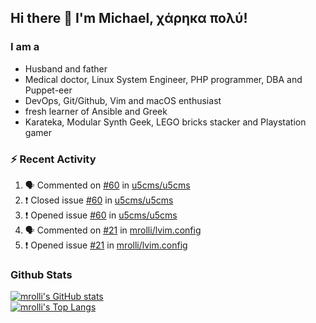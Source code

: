 ## Hi there 👋 I'm Michael, χάρηκα πολύ!

<!--
**mrolli/mrolli** is a ✨ _special_ ✨ repository because its `README.md` (this file) appears on your GitHub profile.

Here are some ideas to get you started:

- 🔭 I’m currently working on ...
- 🌱 I’m currently learning ...
- 👯 I’m looking to collaborate on ...
- 🤔 I’m looking for help with ...
- 💬 Ask me about ...
- 📫 How to reach me: ...
- 😄 Pronouns: ...
- ⚡ Fun fact: ...
-->

### I am a
- Husband and father
- Medical doctor, Linux System Engineer, PHP programmer, DBA and Puppet-eer
- DevOps, Git/Github, Vim and macOS enthusiast
- fresh learner of Ansible and Greek
- Karateka, Modular Synth Geek, LEGO bricks stacker and Playstation gamer 

### :zap: Recent Activity

<!--START_SECTION:activity-->
1. 🗣 Commented on [#60](https://github.com/u5cms/u5cms/issues/60) in [u5cms/u5cms](https://github.com/u5cms/u5cms)
2. ❗️ Closed issue [#60](https://github.com/u5cms/u5cms/issues/60) in [u5cms/u5cms](https://github.com/u5cms/u5cms)
3. ❗️ Opened issue [#60](https://github.com/u5cms/u5cms/issues/60) in [u5cms/u5cms](https://github.com/u5cms/u5cms)
4. 🗣 Commented on [#21](https://github.com/mrolli/lvim.config/issues/21) in [mrolli/lvim.config](https://github.com/mrolli/lvim.config)
5. ❗️ Opened issue [#21](https://github.com/mrolli/lvim.config/issues/21) in [mrolli/lvim.config](https://github.com/mrolli/lvim.config)
<!--END_SECTION:activity-->

### Github Stats
[![mrolli's GitHub stats](https://github-readme-stats.vercel.app/api?username=mrolli&count_private=true&show_icons=true&theme=onedark)](https://github.com/anuraghazra/github-readme-stats)  
[![mrolli's Top Langs](https://github-readme-stats.vercel.app/api/top-langs/?username=mrolli&count_private=true&theme=onedark&hide=c%2B%2B,c,html,cmake,makefile&layout=compact)](https://github.com/anuraghazra/github-readme-stats)
